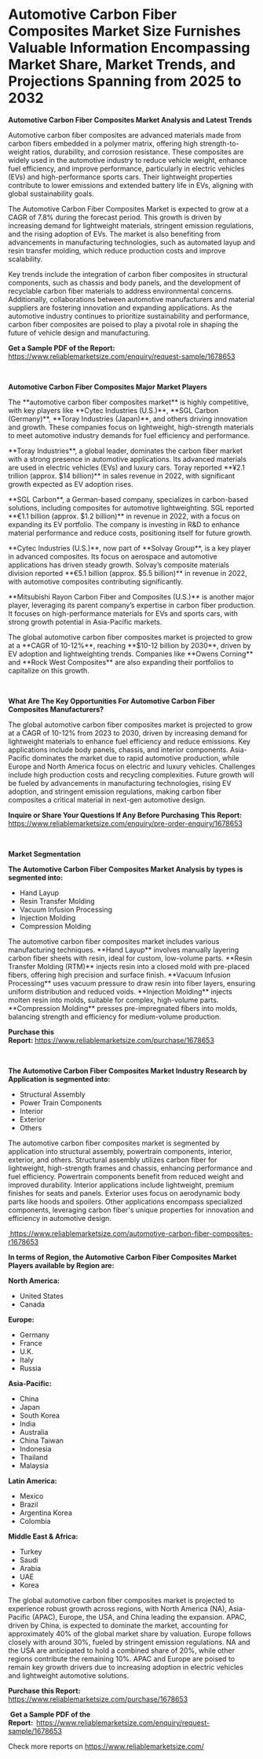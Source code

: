 <p><h1>Automotive Carbon Fiber Composites Market Size Furnishes Valuable Information Encompassing Market Share, Market Trends, and Projections Spanning from 2025 to 2032</h1></p><p><strong>Automotive Carbon Fiber Composites Market Analysis and Latest Trends</strong></p>
<p><p>Automotive carbon fiber composites are advanced materials made from carbon fibers embedded in a polymer matrix, offering high strength-to-weight ratios, durability, and corrosion resistance. These composites are widely used in the automotive industry to reduce vehicle weight, enhance fuel efficiency, and improve performance, particularly in electric vehicles (EVs) and high-performance sports cars. Their lightweight properties contribute to lower emissions and extended battery life in EVs, aligning with global sustainability goals.</p><p>The Automotive Carbon Fiber Composites Market is expected to grow at a CAGR of 7.8% during the forecast period. This growth is driven by increasing demand for lightweight materials, stringent emission regulations, and the rising adoption of EVs. The market is also benefiting from advancements in manufacturing technologies, such as automated layup and resin transfer molding, which reduce production costs and improve scalability.</p><p>Key trends include the integration of carbon fiber composites in structural components, such as chassis and body panels, and the development of recyclable carbon fiber materials to address environmental concerns. Additionally, collaborations between automotive manufacturers and material suppliers are fostering innovation and expanding applications. As the automotive industry continues to prioritize sustainability and performance, carbon fiber composites are poised to play a pivotal role in shaping the future of vehicle design and manufacturing.</p></p>
<p><strong>Get a Sample PDF of the Report:&nbsp;</strong> <a href="https://www.reliablemarketsize.com/enquiry/request-sample/1678653?utm_campaign=1766&utm_medium=2&utm_source=Github&utm_content=ia&utm_term=22012025&utm_id=automotive-carbon-fiber-composites">https://www.reliablemarketsize.com/enquiry/request-sample/1678653</a></p>
<p>&nbsp;</p>
<p><strong>Automotive Carbon Fiber Composites Major Market Players</strong></p>
<p><p>The **automotive carbon fiber composites market** is highly competitive, with key players like **Cytec Industries (U.S.)**, **SGL Carbon (Germany)**, **Toray Industries (Japan)**, and others driving innovation and growth. These companies focus on lightweight, high-strength materials to meet automotive industry demands for fuel efficiency and performance.</p><p>**Toray Industries**, a global leader, dominates the carbon fiber market with a strong presence in automotive applications. Its advanced materials are used in electric vehicles (EVs) and luxury cars. Toray reported **¥2.1 trillion (approx. $14 billion)** in sales revenue in 2022, with significant growth expected as EV adoption rises.</p><p>**SGL Carbon**, a German-based company, specializes in carbon-based solutions, including composites for automotive lightweighting. SGL reported **€1.1 billion (approx. $1.2 billion)** in revenue in 2022, with a focus on expanding its EV portfolio. The company is investing in R&D to enhance material performance and reduce costs, positioning itself for future growth.</p><p>**Cytec Industries (U.S.)**, now part of **Solvay Group**, is a key player in advanced composites. Its focus on aerospace and automotive applications has driven steady growth. Solvay’s composite materials division reported **€5.1 billion (approx. $5.5 billion)** in revenue in 2022, with automotive composites contributing significantly.</p><p>**Mitsubishi Rayon Carbon Fiber and Composites (U.S.)** is another major player, leveraging its parent company’s expertise in carbon fiber production. It focuses on high-performance materials for EVs and sports cars, with strong growth potential in Asia-Pacific markets.</p><p>The global automotive carbon fiber composites market is projected to grow at a **CAGR of 10-12%**, reaching **$10-12 billion by 2030**, driven by EV adoption and lightweighting trends. Companies like **Owens Corning** and **Rock West Composites** are also expanding their portfolios to capitalize on this growth.</p></p>
<p>&nbsp;</p>
<p><strong>What Are The Key Opportunities For Automotive Carbon Fiber Composites Manufacturers?</strong></p>
<p><p>The global automotive carbon fiber composites market is projected to grow at a CAGR of 10-12% from 2023 to 2030, driven by increasing demand for lightweight materials to enhance fuel efficiency and reduce emissions. Key applications include body panels, chassis, and interior components. Asia-Pacific dominates the market due to rapid automotive production, while Europe and North America focus on electric and luxury vehicles. Challenges include high production costs and recycling complexities. Future growth will be fueled by advancements in manufacturing technologies, rising EV adoption, and stringent emission regulations, making carbon fiber composites a critical material in next-gen automotive design.</p></p>
<p><strong>Inquire or Share Your Questions If Any Before Purchasing This Report:</strong> <a href="https://www.reliablemarketsize.com/enquiry/pre-order-enquiry/1678653?utm_campaign=1766&utm_medium=2&utm_source=Github&utm_content=ia&utm_term=22012025&utm_id=automotive-carbon-fiber-composites">https://www.reliablemarketsize.com/enquiry/pre-order-enquiry/1678653</a></p>
<p>&nbsp;</p>
<p><strong>Market Segmentation</strong></p>
<p><strong>The Automotive Carbon Fiber Composites Market Analysis by types is segmented into:</strong></p>
<p><ul><li>Hand Layup</li><li>Resin Transfer Molding</li><li>Vacuum Infusion Processing</li><li>Injection Molding</li><li>Compression Molding</li></ul></p>
<p><p>The automotive carbon fiber composites market includes various manufacturing techniques. **Hand Layup** involves manually layering carbon fiber sheets with resin, ideal for custom, low-volume parts. **Resin Transfer Molding (RTM)** injects resin into a closed mold with pre-placed fibers, offering high precision and surface finish. **Vacuum Infusion Processing** uses vacuum pressure to draw resin into fiber layers, ensuring uniform distribution and reduced voids. **Injection Molding** injects molten resin into molds, suitable for complex, high-volume parts. **Compression Molding** presses pre-impregnated fibers into molds, balancing strength and efficiency for medium-volume production.</p></p>
<p><strong>Purchase this Report:&nbsp;</strong><a href="https://www.reliablemarketsize.com/purchase/1678653?utm_campaign=1766&utm_medium=2&utm_source=Github&utm_content=ia&utm_term=22012025&utm_id=automotive-carbon-fiber-composites">https://www.reliablemarketsize.com/purchase/1678653</a></p>
<p>&nbsp;</p>
<p><strong>The Automotive Carbon Fiber Composites Market Industry Research by Application is segmented into:</strong></p>
<p><ul><li>Structural Assembly</li><li>Power Train Components</li><li>Interior</li><li>Exterior</li><li>Others</li></ul></p>
<p><p>The automotive carbon fiber composites market is segmented by application into structural assembly, powertrain components, interior, exterior, and others. Structural assembly utilizes carbon fiber for lightweight, high-strength frames and chassis, enhancing performance and fuel efficiency. Powertrain components benefit from reduced weight and improved durability. Interior applications include lightweight, premium finishes for seats and panels. Exterior uses focus on aerodynamic body parts like hoods and spoilers. Other applications encompass specialized components, leveraging carbon fiber's unique properties for innovation and efficiency in automotive design.</p></p>
<p><a href="https://www.reliablemarketsize.com/automotive-carbon-fiber-composites-r1678653?utm_campaign=1766&utm_medium=2&utm_source=Github&utm_content=ia&utm_term=22012025&utm_id=automotive-carbon-fiber-composites">&nbsp;https://www.reliablemarketsize.com/automotive-carbon-fiber-composites-r1678653</a></p>
<p><strong>In terms of Region, the Automotive Carbon Fiber Composites Market Players available by Region are:</strong></p>
<p>
    <p> <strong> North America: </strong>
        <ul>
            <li>United States</li>
            <li>Canada</li>
        </ul>
        </p> 
    <p> <strong> Europe: </strong>
        <ul>
            <li>Germany</li>
            <li>France</li>
            <li>U.K.</li>
            <li>Italy</li>
            <li>Russia</li>
        </ul>
        </p> 
    <p> <strong> Asia-Pacific: </strong>
        <ul>
            <li>China</li>
            <li>Japan</li>
            <li>South Korea</li>
            <li>India</li>
            <li>Australia</li>
            <li>China Taiwan</li>
            <li>Indonesia</li>
            <li>Thailand</li>
            <li>Malaysia</li>
        </ul>
        </p> 
    <p> <strong> Latin America: </strong>
        <ul>
            <li>Mexico</li>
            <li>Brazil</li>
            <li>Argentina Korea</li>
            <li>Colombia</li>
        </ul>
        </p> 
    <p> <strong> Middle East & Africa: </strong>
        <ul>
            <li>Turkey</li>
            <li>Saudi</li>
            <li>Arabia</li>
            <li>UAE</li>
            <li>Korea</li>
        </ul>
    </p>
    </p>
<p><p>The global automotive carbon fiber composites market is projected to experience robust growth across regions, with North America (NA), Asia-Pacific (APAC), Europe, the USA, and China leading the expansion. APAC, driven by China, is expected to dominate the market, accounting for approximately 40% of the global market share by valuation. Europe follows closely with around 30%, fueled by stringent emission regulations. NA and the USA are anticipated to hold a combined share of 20%, while other regions contribute the remaining 10%. APAC and Europe are poised to remain key growth drivers due to increasing adoption in electric vehicles and lightweight automotive solutions.</p></p>
<p><strong>Purchase this Report: </strong><a href="https://www.reliablemarketsize.com/purchase/1678653?utm_campaign=1766&utm_medium=2&utm_source=Github&utm_content=ia&utm_term=22012025&utm_id=automotive-carbon-fiber-composites">https://www.reliablemarketsize.com/purchase/1678653</a></p>
<p>&nbsp;<strong>Get a Sample PDF of the Report:&nbsp;&nbsp;</strong><a href="https://www.reliablemarketsize.com/enquiry/request-sample/1678653?utm_campaign=1766&utm_medium=2&utm_source=Github&utm_content=ia&utm_term=22012025&utm_id=automotive-carbon-fiber-composites">https://www.reliablemarketsize.com/enquiry/request-sample/1678653</a></p>
<p><strong></strong></p>
<p>Check more reports on <a href="https://www.reliablemarketsize.com/?utm_campaign=1766&utm_medium=2&utm_source=Github&utm_content=ia&utm_term=22012025&utm_id=automotive-carbon-fiber-composites">https://www.reliablemarketsize.com/</a></p>